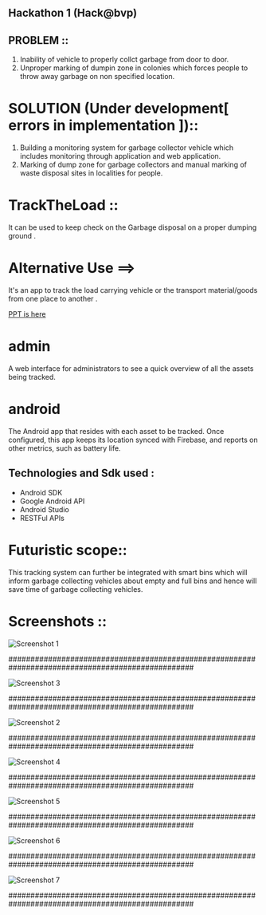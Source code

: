
## Hackathon 1 (Hack@bvp)
## PROBLEM ::
1. Inability of vehicle to properly collct garbage from door to door. 
2. Unproper marking of dumpin zone in colonies which forces people to throw away garbage on non specified location.

# SOLUTION (Under development[ errors in implementation ])::
1. Building a monitoring system for garbage collector vehicle which includes monitoring through application and web application.
2. Marking of dump zone for garbage collectors and manual marking of waste disposal sites in  localities for people.

# TrackTheLoad :: 
It can be used to keep check on the Garbage disposal on a proper dumping ground .
# Alternative Use ==> 
It's an app to track the load carrying vehicle or the transport material/goods from one place to another .

[PPT is here ](http://slides.com/akashmishra-1/deck-1/fullscreen)
# admin

A web interface for administrators to see a quick overview of all the assets being tracked.

# android

The Android app that resides with each asset to be tracked. Once configured, this app keeps its location synced with Firebase, and reports on other metrics, such as battery life.


## Technologies and Sdk used :

* Android SDK   
* Google Android API   
* Android Studio   
* RESTFul APIs  

# Futuristic scope::
This tracking system can further be integrated with smart bins which will inform garbage collecting vehicles about empty and full bins and hence will save time of garbage collecting vehicles.

# Screenshots ::

![Screenshot 1](pic1.png?raw=true "Optional Title 1")
                                                                                                 
##################################################################################################

![Screenshot 3](pic3.png?raw=true "Optional Title 1")

##################################################################################################

![Screenshot 2](pic2.png?raw=true "Optional Title 1")

##################################################################################################

![Screenshot 4](pic4.png?raw=true "Optional Title 1")

##################################################################################################

![Screenshot 5](pic5.png?raw=true "Optional Title 1")

##################################################################################################

![Screenshot 6](pic6.png?raw=true "Optional Title 1")

##################################################################################################

![Screenshot 7](pic7.png?raw=true "Optional Title 1")

##################################################################################################
